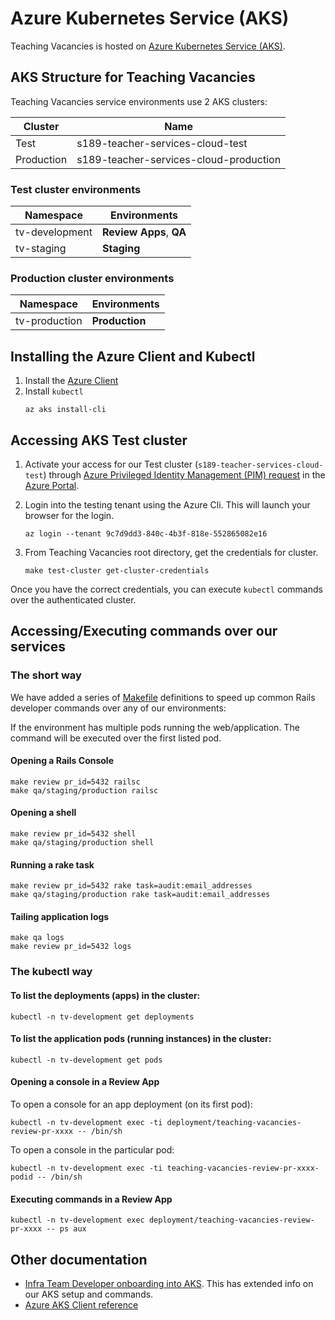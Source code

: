# Azure Kubernetes Service (AKS)

Teaching Vacancies is hosted on [Azure Kubernetes Service (AKS)](https://learn.microsoft.com/en-us/azure/aks/).

## AKS Structure for Teaching Vacancies
Teaching Vacancies service environments use 2 AKS clusters:

| Cluster    | Name                                   |
|------------|----------------------------------------|
| Test       | s189-teacher-services-cloud-test       |
| Production | s189-teacher-services-cloud-production |

### Test cluster environments
| Namespace      | Environments            |
|----------------|-------------------------|
| tv-development | **Review Apps**, **QA** |
| tv-staging     | **Staging**             |
### Production cluster environments
| Namespace     | Environments   |
|---------------|----------------|
| tv-production | **Production** |
## Installing the Azure Client and Kubectl
1. Install the [Azure Client](https://learn.microsoft.com/en-us/cli/azure/install-azure-cli)
2. Install `kubectl`
    ```
    az aks install-cli
    ```

## Accessing AKS Test cluster

1. Activate your access for our Test cluster (`s189-teacher-services-cloud-test`) through [Azure Privileged Identity Management (PIM) request](https://technical-guidance.education.gov.uk/infrastructure/hosting/azure-cip/#privileged-identity-management-pim-requests) in the [Azure Portal](https://portal.azure.com.mcas.ms/).

2. Login into the testing tenant using the Azure Cli. This will launch your browser for the login.

    ```
    az login --tenant 9c7d9dd3-840c-4b3f-818e-552865082e16
    ```

3. From Teaching Vacancies root directory, get the credentials for cluster.

    ```
    make test-cluster get-cluster-credentials
    ```
Once you have the correct credentials, you can execute `kubectl` commands over the authenticated cluster.

## Accessing/Executing commands over our services

### The short way
We have added a series of [Makefile](/Makefile) definitions to speed up common Rails developer commands over any of our environments:

If the environment has multiple pods running the web/application. The command will be executed over the first listed pod.
#### Opening a Rails Console
```
make review pr_id=5432 railsc
make qa/staging/production railsc
```

#### Opening a shell
```
make review pr_id=5432 shell
make qa/staging/production shell
```

#### Running a rake task
```
make review pr_id=5432 rake task=audit:email_addresses
make qa/staging/production rake task=audit:email_addresses
```

#### Tailing application logs
```
make qa logs
make review pr_id=5432 logs
```

### The kubectl way

#### To list the deployments (apps) in the cluster:
```
kubectl -n tv-development get deployments
```

#### To list the application pods (running instances) in the cluster:

```
kubectl -n tv-development get pods
```

#### Opening a console in a Review App

To open a console for an app deployment (on its first pod):

```
kubectl -n tv-development exec -ti deployment/teaching-vacancies-review-pr-xxxx -- /bin/sh
```

To open a console in the particular pod:

```
kubectl -n tv-development exec -ti teaching-vacancies-review-pr-xxxx-podid -- /bin/sh
```

#### Executing commands in a Review App

```
kubectl -n tv-development exec deployment/teaching-vacancies-review-pr-xxxx -- ps aux
```

## Other documentation

- [Infra Team Developer onboarding into AKS](https://github.com/DFE-Digital/teacher-services-cloud/blob/main/documentation/developer-onboarding.md#developer-onboarding). This has extended info on our AKS setup and commands.
- [Azure AKS Client reference](https://learn.microsoft.com/en-us/cli/azure/aks?view=azure-cli-latest)
